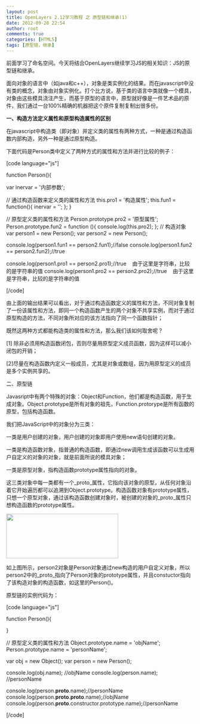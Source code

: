 ```yaml
---
layout: post
title: OpenLayers 2.12学习教程 之 原型链和继承(1)
date: 2012-09-28 22:54
author: root
comments: true
categories: [HTML5]
tags: [原型链，继承]
---
```

前面学习了命名空间。今天将结合OpenLayers继续学习JS的相关知识：JS的原型链和继承。

面向对象的语言中（如java和c++），对象是类实例化的结果。而在javascript中没有类的概念，对象由对象实例化。打个比方说，基于类的语言中类就像一个模具，对象由这些模具浇注产生，而基于原型的语言中，原型就好像是一件艺术品的原件，我们通过一台100%精确的机器把这个原件复制复制出很多份。

<strong>一、构造方法定义属性和原型构造属性的区别</strong>

在javascript中构造类（即对象）并定义类的属性有两种方式，一种是通过构造函数内部构造，另外一种是通过原型构造。

下面代码是Person类中定义了两种方式的属性和方法并进行比较的例子：

[code language="js"]

function Person(){

var inervar = '内部参数';

// 通过构造函数来定义类的属性和方法
this.pro1 = '构造属性';
this.fun1 = function(){
inervar = '';
};
}

// 原型定义类的属性和方法
Person.prototype.pro2 = '原型属性';
Person.prototype.fun2 = function (){
console.log(this.pro2);
};
// 构造对象
var person1 = new Person();
var person2 = new Person();

console.log(person1.fun1 == person2.fun1);//false
console.log(person1.fun2 == person2.fun2);//true

console.log(person1.pro1 == person2.pro1);//true    由于这里是字符串，比较的是字符串的值
console.log(person1.pro2 == person2.pro2);//true    由于这里是字符串，比较的是字符串的值

[/code]

由上面的输出结果可以看出，对于通过构造函数定义的属性和方法，不同对象复制了一份该属性和方法，即同一个构造函数产生的两个对象不共享实例，而对于通过原型构造的方法，不同对象所对应的该方法指向了同一个函数指针；

既然这两种方式都能构造类的属性和方法，那么我们该如何取舍呢？

[1] 除非必须用构造函数闭包，否则尽量用原型定义成员函数，因为这样可以减小闭包的开销；

[2]尽量在构造函数内定义一般成员，尤其是对象或数组，因为用原型定义的成员是多个实例共享的。

二、原型链

Javasript中有两个特殊的对象：Object和Function，他们都是构造函数，用于生成对象。Object.prototype是所有对象的祖先，Function.protorype是所有函数的原型，包括构造函数。

我们把JavaScript中的对象分为三类：

一类是用户创建的对象，用户创建的对象即用户使用new语句创建的对象。

一类是构造函数对象，指普通的构造函数，即通过new调用生成该函数可以生成用户自定义的对象的对象，就是前面所说的模具对象；

一类是原型对象，指构造函数prototype属性指向的对象。

这三类对象中每一类都有一个_proto_属性，它指向该对象的原型，从任何对象沿着它开始遍历都可以追溯到Object.prototype。构造函数对象有prototype属性，只想一个原型对象，通过该构造函数创建对象时，被创建的对象的_proto_属性只想构造函数的prototype属性。

<a href="http://www.gisthink.com/blog/guoguogis/wp-content/uploads/2012/09/11.png"><img class="alignnone size-medium wp-image-426" title="1" src="http://www.gisthink.com/blog/guoguogis/wp-content/uploads/2012/09/11-300x119.png" alt="" width="300" height="119" /></a>

如上图所示，person2对象是Person对象通过new构造的用户自定义对象，所以person2中的_proto_指向了Person对象的prototype属性，并且constuctor指向了该构造对象的构造函数，如这里的Person()。

原型链的实例代码为：

[code language="js"]

function Person(){

}

// 原型定义类的属性和方法
Object.prototype.name = 'objName';
Person.prototype.name = 'personName';

var obj = new Object();
var person = new Person();

console.log(obj.name); //objName
console.log(person.name); //personName

console.log(person.__proto__.name);//personName
console.log(person.__proto__.__proto__.name);//objName
console.log(person.__proto__.constructor.prototype.name);//personName

[/code]
